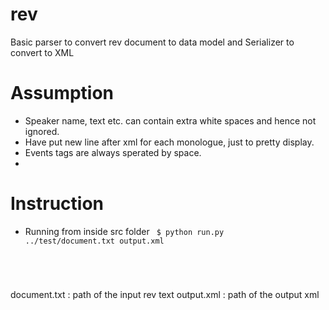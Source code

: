 rev
===

Basic parser to convert rev document to data model and Serializer to convert to XML

Assumption
==========
 + Speaker name, text etc. can contain extra white spaces and hence not ignored.
 + Have put new line after xml for each monologue, just to pretty display.
 + Events tags are always sperated by space.
 + 

Instruction
==========
 + Running from inside src folder
   <code>
   $ python run.py ../test/document.txt output.xml
  </code>

  document.txt : path of the input rev text
  output.xml : path of the output xml

